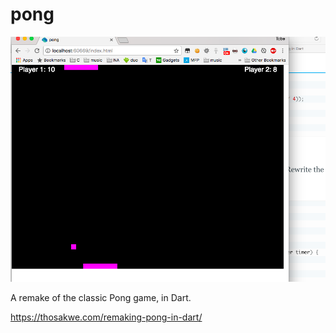 # pong
![Screenshot of Game](screenshots/game.png)

A remake of the classic Pong game, in Dart.

https://thosakwe.com/remaking-pong-in-dart/